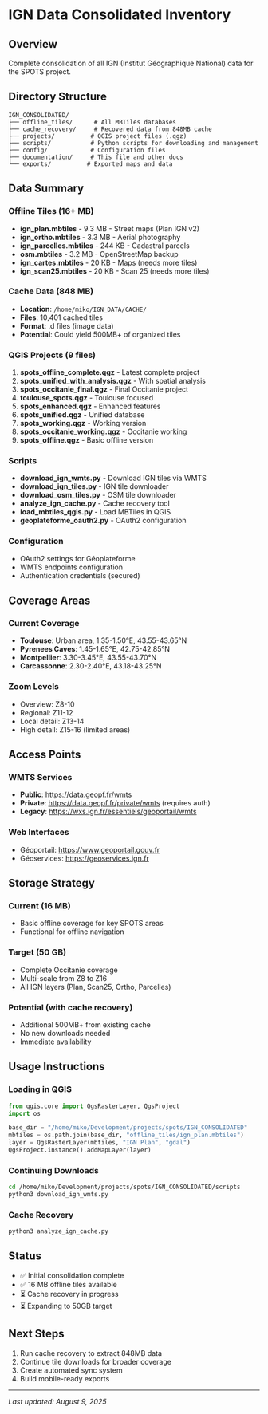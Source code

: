 # IGN Data Consolidated Inventory

## Overview
Complete consolidation of all IGN (Institut Géographique National) data for the SPOTS project.

## Directory Structure
```
IGN_CONSOLIDATED/
├── offline_tiles/      # All MBTiles databases
├── cache_recovery/     # Recovered data from 848MB cache
├── projects/          # QGIS project files (.qgz)
├── scripts/           # Python scripts for downloading and management
├── config/            # Configuration files
├── documentation/     # This file and other docs
└── exports/          # Exported maps and data
```

## Data Summary

### Offline Tiles (16+ MB)
- **ign_plan.mbtiles** - 9.3 MB - Street maps (Plan IGN v2)
- **ign_ortho.mbtiles** - 3.3 MB - Aerial photography
- **ign_parcelles.mbtiles** - 244 KB - Cadastral parcels
- **osm.mbtiles** - 3.2 MB - OpenStreetMap backup
- **ign_cartes.mbtiles** - 20 KB - Maps (needs more tiles)
- **ign_scan25.mbtiles** - 20 KB - Scan 25 (needs more tiles)

### Cache Data (848 MB)
- **Location**: `/home/miko/IGN_DATA/CACHE/`
- **Files**: 10,401 cached tiles
- **Format**: .d files (image data)
- **Potential**: Could yield 500MB+ of organized tiles

### QGIS Projects (9 files)
1. **spots_offline_complete.qgz** - Latest complete project
2. **spots_unified_with_analysis.qgz** - With spatial analysis
3. **spots_occitanie_final.qgz** - Final Occitanie project
4. **toulouse_spots.qgz** - Toulouse focused
5. **spots_enhanced.qgz** - Enhanced features
6. **spots_unified.qgz** - Unified database
7. **spots_working.qgz** - Working version
8. **spots_occitanie_working.qgz** - Occitanie working
9. **spots_offline.qgz** - Basic offline version

### Scripts
- **download_ign_wmts.py** - Download IGN tiles via WMTS
- **download_ign_tiles.py** - IGN tile downloader
- **download_osm_tiles.py** - OSM tile downloader
- **analyze_ign_cache.py** - Cache recovery tool
- **load_mbtiles_qgis.py** - Load MBTiles in QGIS
- **geoplateforme_oauth2.py** - OAuth2 configuration

### Configuration
- OAuth2 settings for Géoplateforme
- WMTS endpoints configuration
- Authentication credentials (secured)

## Coverage Areas

### Current Coverage
- **Toulouse**: Urban area, 1.35-1.50°E, 43.55-43.65°N
- **Pyrenees Caves**: 1.45-1.65°E, 42.75-42.85°N
- **Montpellier**: 3.30-3.45°E, 43.55-43.70°N
- **Carcassonne**: 2.30-2.40°E, 43.18-43.25°N

### Zoom Levels
- Overview: Z8-10
- Regional: Z11-12
- Local detail: Z13-14
- High detail: Z15-16 (limited areas)

## Access Points

### WMTS Services
- **Public**: https://data.geopf.fr/wmts
- **Private**: https://data.geopf.fr/private/wmts (requires auth)
- **Legacy**: https://wxs.ign.fr/essentiels/geoportail/wmts

### Web Interfaces
- Géoportail: https://www.geoportail.gouv.fr
- Géoservices: https://geoservices.ign.fr

## Storage Strategy

### Current (16 MB)
- Basic offline coverage for key SPOTS areas
- Functional for offline navigation

### Target (50 GB)
- Complete Occitanie coverage
- Multi-scale from Z8 to Z16
- All IGN layers (Plan, Scan25, Ortho, Parcelles)

### Potential (with cache recovery)
- Additional 500MB+ from existing cache
- No new downloads needed
- Immediate availability

## Usage Instructions

### Loading in QGIS
```python
from qgis.core import QgsRasterLayer, QgsProject
import os

base_dir = "/home/miko/Development/projects/spots/IGN_CONSOLIDATED"
mbtiles = os.path.join(base_dir, "offline_tiles/ign_plan.mbtiles")
layer = QgsRasterLayer(mbtiles, "IGN Plan", "gdal")
QgsProject.instance().addMapLayer(layer)
```

### Continuing Downloads
```bash
cd /home/miko/Development/projects/spots/IGN_CONSOLIDATED/scripts
python3 download_ign_wmts.py
```

### Cache Recovery
```bash
python3 analyze_ign_cache.py
```

## Status
- ✅ Initial consolidation complete
- ✅ 16 MB offline tiles available
- ⏳ Cache recovery in progress
- ⏳ Expanding to 50GB target

## Next Steps
1. Run cache recovery to extract 848MB data
2. Continue tile downloads for broader coverage
3. Create automated sync system
4. Build mobile-ready exports

---
*Last updated: August 9, 2025*